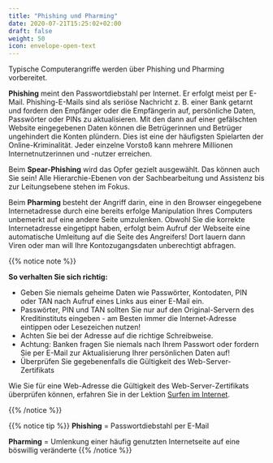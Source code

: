 ```yaml
---
title: "Phishing und Pharming"
date: 2020-07-21T15:25:02+02:00
draft: false
weight: 50
icon: envelope-open-text
---
```


Typische Computerangriffe werden über Phishing und Pharming vorbereitet.

**Phishing** meint den Passwortdiebstahl per Internet. Er erfolgt meist per E-Mail. Phishing-E-Mails sind als seriöse Nachricht z. B. einer Bank getarnt und fordern den Empfänger oder die Empfängerin auf, persönliche Daten, Passwörter oder PINs zu aktualisieren. Mit den dann auf einer gefälschten Website eingegebenen Daten können die Betrügerinnen und Betrüger ungehindert die Konten plündern. Dies ist eine der häufigsten Spielarten der Online-Kriminalität. Jeder einzelne Vorstoß kann mehrere Millionen Internetnutzerinnen und -nutzer erreichen.

Beim **Spear-Phishing** wird das Opfer gezielt ausgewählt. Das können auch Sie sein! Alle Hierarchie-Ebenen von der Sachbearbeitung und Assistenz bis zur Leitungsebene stehen im Fokus.

Beim **Pharming** besteht der Angriff darin, eine in den Browser eingegebene Internetadresse durch eine bereits erfolge Manipulation Ihres Computers unbemerkt auf eine andere Seite umzulenken. Obwohl Sie die korrekte Internetadresse eingetippt haben, erfolgt beim Aufruf der Webseite eine automatische Umleitung auf die Seite des Angreifers! Dort lauern dann Viren oder man will Ihre Kontozugangsdaten unberechtigt abfragen.

{{% notice note %}}

**So verhalten Sie sich richtig:**

- Geben Sie niemals geheime Daten wie Passwörter, Kontodaten, PIN oder TAN nach Aufruf eines Links aus einer E-Mail ein.
- Passwörter, PIN und TAN sollten Sie nur auf den Original-Servern des Kreditinstituts eingeben - am Besten immer die Internet-Adresse eintippen oder Lesezeichen nutzen!
- Achten Sie bei der Adresse auf die richtige Schreibweise.
- Achtung: Banken fragen Sie niemals nach Ihrem Passwort oder fordern Sie per E-Mail zur Aktualisierung Ihrer persönlichen Daten auf!
- Überprüfen Sie gegebenenfalls die Gültigkeit des Web-Server-Zertifikats

Wie Sie für eine Web-Adresse die Gültigkeit des Web-Server-Zertifikats überprüfen können, erfahren Sie in der Lektion [Surfen im Internet](/04-lektion-internet/).

{{% /notice %}}

{{% notice tip %}}
**Phishing** = Passwortdiebstahl per E-Mail

**Pharming** = Umlenkung einer häufig genutzten Internetseite auf eine böswillig veränderte
{{% /notice %}}

